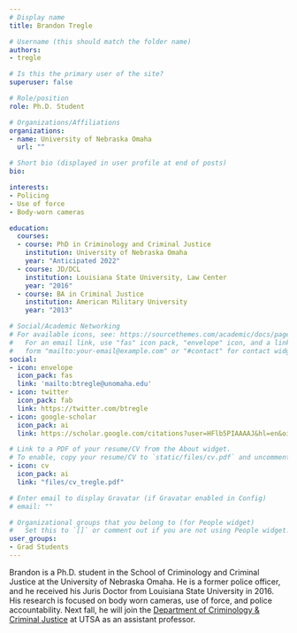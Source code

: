 ```yaml
---
# Display name
title: Brandon Tregle

# Username (this should match the folder name)
authors:
- tregle

# Is this the primary user of the site?
superuser: false

# Role/position
role: Ph.D. Student

# Organizations/Affiliations
organizations:
- name: University of Nebraska Omaha
  url: ""

# Short bio (displayed in user profile at end of posts)
bio: 

interests:
- Policing
- Use of force
- Body-worn cameras

education:
  courses:
  - course: PhD in Criminology and Criminal Justice
    institution: University of Nebraska Omaha
    year: "Anticipated 2022"
  - course: JD/DCL
    institution: Louisiana State University, Law Center
    year: "2016"
  - course: BA in Criminal Justice
    institution: American Military University
    year: "2013"

# Social/Academic Networking
# For available icons, see: https://sourcethemes.com/academic/docs/page-builder/#icons
#   For an email link, use "fas" icon pack, "envelope" icon, and a link in the
#   form "mailto:your-email@example.com" or "#contact" for contact widget.
social:
- icon: envelope
  icon_pack: fas
  link: 'mailto:btregle@unomaha.edu'
- icon: twitter
  icon_pack: fab
  link: https://twitter.com/btregle
- icon: google-scholar
  icon_pack: ai
  link: https://scholar.google.com/citations?user=HFlb5PIAAAAJ&hl=en&oi=ao

# Link to a PDF of your resume/CV from the About widget.
# To enable, copy your resume/CV to `static/files/cv.pdf` and uncomment the lines below.
- icon: cv
  icon_pack: ai
  link: "files/cv_tregle.pdf"

# Enter email to display Gravatar (if Gravatar enabled in Config)
# email: ""

# Organizational groups that you belong to (for People widget)
#   Set this to `[]` or comment out if you are not using People widget.
user_groups:
- Grad Students
---
```


Brandon is a Ph.D. student in the School of Criminology and Criminal Justice at the University of Nebraska Omaha. He is a former police officer, and he received his Juris Doctor from Louisiana State University in 2016. His research is focused on body worn cameras, use of force, and police accountability. Next fall, he will join the [Department of Criminology & Criminal Justice](https://hcap.utsa.edu/criminal-justice/) at UTSA as an assistant professor. 
